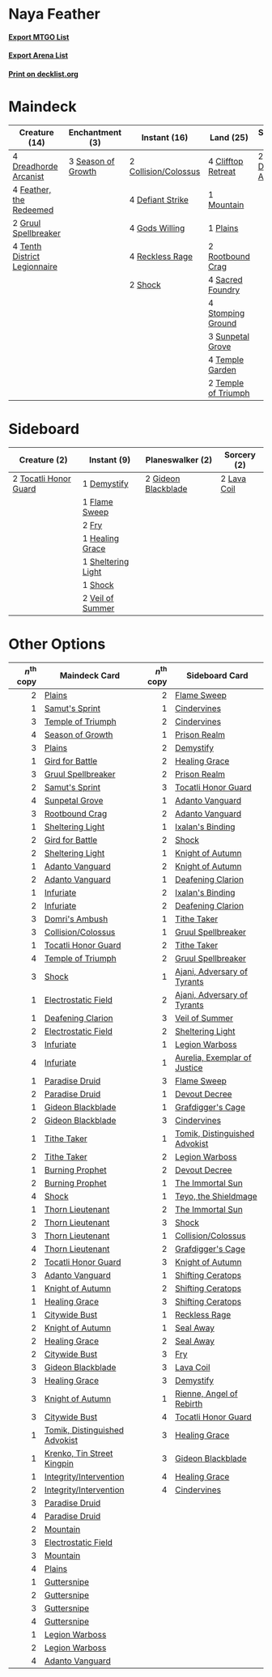 # Naya Feather

#### [Export MTGO List](../collection/Naya%20Feather/Naya%20Feather.txt)
#### [Export Arena List](../collection/Naya%20Feather/Naya%20Feather_arena.txt)
#### [Print on decklist.org](http://decklist.org/?deckmain=4%09Clifftop%20Retreat%0A2%09Collision/Colossus%0A4%09Defiant%20Strike%0A2%09Domri's%20Ambush%0A4%09Dreadhorde%20Arcanist%0A4%09Feather,%20the%20Redeemed%0A4%09Gods%20Willing%0A2%09Gruul%20Spellbreaker%0A1%09Mountain%0A1%09Plains%0A4%09Reckless%20Rage%0A2%09Rootbound%20Crag%0A4%09Sacred%20Foundry%0A3%09Season%20of%20Growth%0A2%09Shock%0A4%09Stomping%20Ground%0A3%09Sunpetal%20Grove%0A4%09Temple%20Garden%0A2%09Temple%20of%20Triumph%0A4%09Tenth%20District%20Legionnaire&deckside=1%09Demystify%0A1%09Flame%20Sweep%0A2%09Fry%0A2%09Gideon%20Blackblade%0A1%09Healing%20Grace%0A2%09Lava%20Coil%0A1%09Sheltering%20Light%0A1%09Shock%0A2%09Tocatli%20Honor%20Guard%0A2%09Veil%20of%20Summer)
# Maindeck

|                                             Creature (14)                                             |                                       Enchantment (3)                                       |                                         Instant (16)                                          |                                          Land (25)                                           |                                        Sorcery (2)                                        |
|-------------------------------------------------------------------------------------------------------|---------------------------------------------------------------------------------------------|-----------------------------------------------------------------------------------------------|----------------------------------------------------------------------------------------------|-------------------------------------------------------------------------------------------|
|4 [Dreadhorde Arcanist](http://gatherer.wizards.com/Pages/Card/Details.aspx?multiverseid=461052)       |3 [Season of Growth](http://gatherer.wizards.com/Pages/Card/Details.aspx?multiverseid=466945)|2 [Collision/Colossus](http://gatherer.wizards.com/Pages/Card/Details.aspx?multiverseid=457367)|4 [Clifftop Retreat](http://gatherer.wizards.com/Pages/Card/Details.aspx?multiverseid=443127) |2 [Domri's Ambush](http://gatherer.wizards.com/Pages/Card/Details.aspx?multiverseid=461119)|
|4 [Feather, the Redeemed](http://gatherer.wizards.com/Pages/Card/Details.aspx?multiverseid=461124)     |                                                                                             |4 [Defiant Strike](http://gatherer.wizards.com/Pages/Card/Details.aspx?multiverseid=386515)    |1 [Mountain](http://gatherer.wizards.com/Pages/Card/Details.aspx?multiverseid=439859)         |                                                                                           |
|2 [Gruul Spellbreaker](http://gatherer.wizards.com/Pages/Card/Details.aspx?multiverseid=457323)        |                                                                                             |4 [Gods Willing](http://gatherer.wizards.com/Pages/Card/Details.aspx?multiverseid=442005)      |1 [Plains](http://gatherer.wizards.com/Pages/Card/Details.aspx?multiverseid=439856)           |                                                                                           |
|4 [Tenth District Legionnaire](http://gatherer.wizards.com/Pages/Card/Details.aspx?multiverseid=461149)|                                                                                             |4 [Reckless Rage](http://gatherer.wizards.com/Pages/Card/Details.aspx?multiverseid=439767)     |2 [Rootbound Crag](http://gatherer.wizards.com/Pages/Card/Details.aspx?multiverseid=420934)   |                                                                                           |
|                                                                                                       |                                                                                             |2 [Shock](http://gatherer.wizards.com/Pages/Card/Details.aspx?multiverseid=129732)             |4 [Sacred Foundry](http://gatherer.wizards.com/Pages/Card/Details.aspx?multiverseid=405106)   |                                                                                           |
|                                                                                                       |                                                                                             |                                                                                               |4 [Stomping Ground](http://gatherer.wizards.com/Pages/Card/Details.aspx?multiverseid=405110)  |                                                                                           |
|                                                                                                       |                                                                                             |                                                                                               |3 [Sunpetal Grove](http://gatherer.wizards.com/Pages/Card/Details.aspx?multiverseid=420946)   |                                                                                           |
|                                                                                                       |                                                                                             |                                                                                               |4 [Temple Garden](http://gatherer.wizards.com/Pages/Card/Details.aspx?multiverseid=405112)    |                                                                                           |
|                                                                                                       |                                                                                             |                                                                                               |2 [Temple of Triumph](http://gatherer.wizards.com/Pages/Card/Details.aspx?multiverseid=373560)|                                                                                           |


# Sideboard

|                                          Creature (2)                                          |                                         Instant (9)                                         |                                       Planeswalker (2)                                       |                                     Sorcery (2)                                      |
|------------------------------------------------------------------------------------------------|---------------------------------------------------------------------------------------------|----------------------------------------------------------------------------------------------|--------------------------------------------------------------------------------------|
|2 [Tocatli Honor Guard](http://gatherer.wizards.com/Pages/Card/Details.aspx?multiverseid=435194)|1 [Demystify](http://gatherer.wizards.com/Pages/Card/Details.aspx?multiverseid=129524)       |2 [Gideon Blackblade](http://gatherer.wizards.com/Pages/Card/Details.aspx?multiverseid=463943)|2 [Lava Coil](http://gatherer.wizards.com/Pages/Card/Details.aspx?multiverseid=452858)|
|                                                                                                |1 [Flame Sweep](http://gatherer.wizards.com/Pages/Card/Details.aspx?multiverseid=466893)     |                                                                                              |                                                                                      |
|                                                                                                |2 [Fry](http://gatherer.wizards.com/Pages/Card/Details.aspx?multiverseid=466894)             |                                                                                              |                                                                                      |
|                                                                                                |1 [Healing Grace](http://gatherer.wizards.com/Pages/Card/Details.aspx?multiverseid=442908)   |                                                                                              |                                                                                      |
|                                                                                                |1 [Sheltering Light](http://gatherer.wizards.com/Pages/Card/Details.aspx?multiverseid=435187)|                                                                                              |                                                                                      |
|                                                                                                |1 [Shock](http://gatherer.wizards.com/Pages/Card/Details.aspx?multiverseid=129732)           |                                                                                              |                                                                                      |
|                                                                                                |2 [Veil of Summer](http://gatherer.wizards.com/Pages/Card/Details.aspx?multiverseid=466952)  |                                                                                              |                                                                                      |


# Other Options

|*n*<sup>th</sup> copy|                                             Maindeck Card                                              |*n*<sup>th</sup> copy|                                             Sideboard Card                                             |
|--------------------:|--------------------------------------------------------------------------------------------------------|--------------------:|--------------------------------------------------------------------------------------------------------|
|                    2|[Plains](http://gatherer.wizards.com/Pages/Card/Details.aspx?multiverseid=439856)                       |                    2|[Flame Sweep](http://gatherer.wizards.com/Pages/Card/Details.aspx?multiverseid=466893)                  |
|                    1|[Samut's Sprint](http://gatherer.wizards.com/Pages/Card/Details.aspx?multiverseid=461069)               |                    1|[Cindervines](http://gatherer.wizards.com/Pages/Card/Details.aspx?multiverseid=457305)                  |
|                    3|[Temple of Triumph](http://gatherer.wizards.com/Pages/Card/Details.aspx?multiverseid=373560)            |                    2|[Cindervines](http://gatherer.wizards.com/Pages/Card/Details.aspx?multiverseid=457305)                  |
|                    4|[Season of Growth](http://gatherer.wizards.com/Pages/Card/Details.aspx?multiverseid=466945)             |                    1|[Prison Realm](http://gatherer.wizards.com/Pages/Card/Details.aspx?multiverseid=460953)                 |
|                    3|[Plains](http://gatherer.wizards.com/Pages/Card/Details.aspx?multiverseid=439856)                       |                    2|[Demystify](http://gatherer.wizards.com/Pages/Card/Details.aspx?multiverseid=129524)                    |
|                    1|[Gird for Battle](http://gatherer.wizards.com/Pages/Card/Details.aspx?multiverseid=452762)              |                    2|[Healing Grace](http://gatherer.wizards.com/Pages/Card/Details.aspx?multiverseid=442908)                |
|                    3|[Gruul Spellbreaker](http://gatherer.wizards.com/Pages/Card/Details.aspx?multiverseid=457323)           |                    2|[Prison Realm](http://gatherer.wizards.com/Pages/Card/Details.aspx?multiverseid=460953)                 |
|                    2|[Samut's Sprint](http://gatherer.wizards.com/Pages/Card/Details.aspx?multiverseid=461069)               |                    3|[Tocatli Honor Guard](http://gatherer.wizards.com/Pages/Card/Details.aspx?multiverseid=435194)          |
|                    4|[Sunpetal Grove](http://gatherer.wizards.com/Pages/Card/Details.aspx?multiverseid=420946)               |                    1|[Adanto Vanguard](http://gatherer.wizards.com/Pages/Card/Details.aspx?multiverseid=435152)              |
|                    3|[Rootbound Crag](http://gatherer.wizards.com/Pages/Card/Details.aspx?multiverseid=420934)               |                    2|[Adanto Vanguard](http://gatherer.wizards.com/Pages/Card/Details.aspx?multiverseid=435152)              |
|                    1|[Sheltering Light](http://gatherer.wizards.com/Pages/Card/Details.aspx?multiverseid=435187)             |                    1|[Ixalan's Binding](http://gatherer.wizards.com/Pages/Card/Details.aspx?multiverseid=435168)             |
|                    2|[Gird for Battle](http://gatherer.wizards.com/Pages/Card/Details.aspx?multiverseid=452762)              |                    2|[Shock](http://gatherer.wizards.com/Pages/Card/Details.aspx?multiverseid=129732)                        |
|                    2|[Sheltering Light](http://gatherer.wizards.com/Pages/Card/Details.aspx?multiverseid=435187)             |                    1|[Knight of Autumn](http://gatherer.wizards.com/Pages/Card/Details.aspx?multiverseid=452933)             |
|                    1|[Adanto Vanguard](http://gatherer.wizards.com/Pages/Card/Details.aspx?multiverseid=435152)              |                    2|[Knight of Autumn](http://gatherer.wizards.com/Pages/Card/Details.aspx?multiverseid=452933)             |
|                    2|[Adanto Vanguard](http://gatherer.wizards.com/Pages/Card/Details.aspx?multiverseid=435152)              |                    1|[Deafening Clarion](http://gatherer.wizards.com/Pages/Card/Details.aspx?multiverseid=452915)            |
|                    1|[Infuriate](http://gatherer.wizards.com/Pages/Card/Details.aspx?multiverseid=466899)                    |                    2|[Ixalan's Binding](http://gatherer.wizards.com/Pages/Card/Details.aspx?multiverseid=435168)             |
|                    2|[Infuriate](http://gatherer.wizards.com/Pages/Card/Details.aspx?multiverseid=466899)                    |                    2|[Deafening Clarion](http://gatherer.wizards.com/Pages/Card/Details.aspx?multiverseid=452915)            |
|                    3|[Domri's Ambush](http://gatherer.wizards.com/Pages/Card/Details.aspx?multiverseid=461119)               |                    1|[Tithe Taker](http://gatherer.wizards.com/Pages/Card/Details.aspx?multiverseid=457171)                  |
|                    3|[Collision/Colossus](http://gatherer.wizards.com/Pages/Card/Details.aspx?multiverseid=457367)           |                    1|[Gruul Spellbreaker](http://gatherer.wizards.com/Pages/Card/Details.aspx?multiverseid=457323)           |
|                    1|[Tocatli Honor Guard](http://gatherer.wizards.com/Pages/Card/Details.aspx?multiverseid=435194)          |                    2|[Tithe Taker](http://gatherer.wizards.com/Pages/Card/Details.aspx?multiverseid=457171)                  |
|                    4|[Temple of Triumph](http://gatherer.wizards.com/Pages/Card/Details.aspx?multiverseid=373560)            |                    2|[Gruul Spellbreaker](http://gatherer.wizards.com/Pages/Card/Details.aspx?multiverseid=457323)           |
|                    3|[Shock](http://gatherer.wizards.com/Pages/Card/Details.aspx?multiverseid=129732)                        |                    1|[Ajani, Adversary of Tyrants](http://gatherer.wizards.com/Pages/Card/Details.aspx?multiverseid=447139)  |
|                    1|[Electrostatic Field](http://gatherer.wizards.com/Pages/Card/Details.aspx?multiverseid=452847)          |                    2|[Ajani, Adversary of Tyrants](http://gatherer.wizards.com/Pages/Card/Details.aspx?multiverseid=447139)  |
|                    1|[Deafening Clarion](http://gatherer.wizards.com/Pages/Card/Details.aspx?multiverseid=452915)            |                    3|[Veil of Summer](http://gatherer.wizards.com/Pages/Card/Details.aspx?multiverseid=466952)               |
|                    2|[Electrostatic Field](http://gatherer.wizards.com/Pages/Card/Details.aspx?multiverseid=452847)          |                    2|[Sheltering Light](http://gatherer.wizards.com/Pages/Card/Details.aspx?multiverseid=435187)             |
|                    3|[Infuriate](http://gatherer.wizards.com/Pages/Card/Details.aspx?multiverseid=466899)                    |                    1|[Legion Warboss](http://gatherer.wizards.com/Pages/Card/Details.aspx?multiverseid=452859)               |
|                    4|[Infuriate](http://gatherer.wizards.com/Pages/Card/Details.aspx?multiverseid=466899)                    |                    1|[Aurelia, Exemplar of Justice](http://gatherer.wizards.com/Pages/Card/Details.aspx?multiverseid=452903) |
|                    1|[Paradise Druid](http://gatherer.wizards.com/Pages/Card/Details.aspx?multiverseid=461098)               |                    3|[Flame Sweep](http://gatherer.wizards.com/Pages/Card/Details.aspx?multiverseid=466893)                  |
|                    2|[Paradise Druid](http://gatherer.wizards.com/Pages/Card/Details.aspx?multiverseid=461098)               |                    1|[Devout Decree](http://gatherer.wizards.com/Pages/Card/Details.aspx?multiverseid=466767)                |
|                    1|[Gideon Blackblade](http://gatherer.wizards.com/Pages/Card/Details.aspx?multiverseid=463943)            |                    1|[Grafdigger's Cage](http://gatherer.wizards.com/Pages/Card/Details.aspx?multiverseid=278452)            |
|                    2|[Gideon Blackblade](http://gatherer.wizards.com/Pages/Card/Details.aspx?multiverseid=463943)            |                    3|[Cindervines](http://gatherer.wizards.com/Pages/Card/Details.aspx?multiverseid=457305)                  |
|                    1|[Tithe Taker](http://gatherer.wizards.com/Pages/Card/Details.aspx?multiverseid=457171)                  |                    1|[Tomik, Distinguished Advokist](http://gatherer.wizards.com/Pages/Card/Details.aspx?multiverseid=460961)|
|                    2|[Tithe Taker](http://gatherer.wizards.com/Pages/Card/Details.aspx?multiverseid=457171)                  |                    2|[Legion Warboss](http://gatherer.wizards.com/Pages/Card/Details.aspx?multiverseid=452859)               |
|                    1|[Burning Prophet](http://gatherer.wizards.com/Pages/Card/Details.aspx?multiverseid=461044)              |                    2|[Devout Decree](http://gatherer.wizards.com/Pages/Card/Details.aspx?multiverseid=466767)                |
|                    2|[Burning Prophet](http://gatherer.wizards.com/Pages/Card/Details.aspx?multiverseid=461044)              |                    1|[The Immortal Sun](http://gatherer.wizards.com/Pages/Card/Details.aspx?multiverseid=439844)             |
|                    4|[Shock](http://gatherer.wizards.com/Pages/Card/Details.aspx?multiverseid=129732)                        |                    1|[Teyo, the Shieldmage](http://gatherer.wizards.com/Pages/Card/Details.aspx?multiverseid=460959)         |
|                    1|[Thorn Lieutenant](http://gatherer.wizards.com/Pages/Card/Details.aspx?multiverseid=447339)             |                    2|[The Immortal Sun](http://gatherer.wizards.com/Pages/Card/Details.aspx?multiverseid=439844)             |
|                    2|[Thorn Lieutenant](http://gatherer.wizards.com/Pages/Card/Details.aspx?multiverseid=447339)             |                    3|[Shock](http://gatherer.wizards.com/Pages/Card/Details.aspx?multiverseid=129732)                        |
|                    3|[Thorn Lieutenant](http://gatherer.wizards.com/Pages/Card/Details.aspx?multiverseid=447339)             |                    1|[Collision/Colossus](http://gatherer.wizards.com/Pages/Card/Details.aspx?multiverseid=457367)           |
|                    4|[Thorn Lieutenant](http://gatherer.wizards.com/Pages/Card/Details.aspx?multiverseid=447339)             |                    2|[Grafdigger's Cage](http://gatherer.wizards.com/Pages/Card/Details.aspx?multiverseid=278452)            |
|                    2|[Tocatli Honor Guard](http://gatherer.wizards.com/Pages/Card/Details.aspx?multiverseid=435194)          |                    3|[Knight of Autumn](http://gatherer.wizards.com/Pages/Card/Details.aspx?multiverseid=452933)             |
|                    3|[Adanto Vanguard](http://gatherer.wizards.com/Pages/Card/Details.aspx?multiverseid=435152)              |                    1|[Shifting Ceratops](http://gatherer.wizards.com/Pages/Card/Details.aspx?multiverseid=466948)            |
|                    1|[Knight of Autumn](http://gatherer.wizards.com/Pages/Card/Details.aspx?multiverseid=452933)             |                    2|[Shifting Ceratops](http://gatherer.wizards.com/Pages/Card/Details.aspx?multiverseid=466948)            |
|                    1|[Healing Grace](http://gatherer.wizards.com/Pages/Card/Details.aspx?multiverseid=442908)                |                    3|[Shifting Ceratops](http://gatherer.wizards.com/Pages/Card/Details.aspx?multiverseid=466948)            |
|                    1|[Citywide Bust](http://gatherer.wizards.com/Pages/Card/Details.aspx?multiverseid=452754)                |                    1|[Reckless Rage](http://gatherer.wizards.com/Pages/Card/Details.aspx?multiverseid=439767)                |
|                    2|[Knight of Autumn](http://gatherer.wizards.com/Pages/Card/Details.aspx?multiverseid=452933)             |                    1|[Seal Away](http://gatherer.wizards.com/Pages/Card/Details.aspx?multiverseid=442919)                    |
|                    2|[Healing Grace](http://gatherer.wizards.com/Pages/Card/Details.aspx?multiverseid=442908)                |                    2|[Seal Away](http://gatherer.wizards.com/Pages/Card/Details.aspx?multiverseid=442919)                    |
|                    2|[Citywide Bust](http://gatherer.wizards.com/Pages/Card/Details.aspx?multiverseid=452754)                |                    3|[Fry](http://gatherer.wizards.com/Pages/Card/Details.aspx?multiverseid=466894)                          |
|                    3|[Gideon Blackblade](http://gatherer.wizards.com/Pages/Card/Details.aspx?multiverseid=463943)            |                    3|[Lava Coil](http://gatherer.wizards.com/Pages/Card/Details.aspx?multiverseid=452858)                    |
|                    3|[Healing Grace](http://gatherer.wizards.com/Pages/Card/Details.aspx?multiverseid=442908)                |                    3|[Demystify](http://gatherer.wizards.com/Pages/Card/Details.aspx?multiverseid=129524)                    |
|                    3|[Knight of Autumn](http://gatherer.wizards.com/Pages/Card/Details.aspx?multiverseid=452933)             |                    1|[Rienne, Angel of Rebirth](http://gatherer.wizards.com/Pages/Card/Details.aspx?multiverseid=470528)     |
|                    3|[Citywide Bust](http://gatherer.wizards.com/Pages/Card/Details.aspx?multiverseid=452754)                |                    4|[Tocatli Honor Guard](http://gatherer.wizards.com/Pages/Card/Details.aspx?multiverseid=435194)          |
|                    1|[Tomik, Distinguished Advokist](http://gatherer.wizards.com/Pages/Card/Details.aspx?multiverseid=460961)|                    3|[Healing Grace](http://gatherer.wizards.com/Pages/Card/Details.aspx?multiverseid=442908)                |
|                    1|[Krenko, Tin Street Kingpin](http://gatherer.wizards.com/Pages/Card/Details.aspx?multiverseid=461064)   |                    3|[Gideon Blackblade](http://gatherer.wizards.com/Pages/Card/Details.aspx?multiverseid=463943)            |
|                    1|[Integrity/Intervention](http://gatherer.wizards.com/Pages/Card/Details.aspx?multiverseid=452977)       |                    4|[Healing Grace](http://gatherer.wizards.com/Pages/Card/Details.aspx?multiverseid=442908)                |
|                    2|[Integrity/Intervention](http://gatherer.wizards.com/Pages/Card/Details.aspx?multiverseid=452977)       |                    4|[Cindervines](http://gatherer.wizards.com/Pages/Card/Details.aspx?multiverseid=457305)                  |
|                    3|[Paradise Druid](http://gatherer.wizards.com/Pages/Card/Details.aspx?multiverseid=461098)               |                     |                                                                                                        |
|                    4|[Paradise Druid](http://gatherer.wizards.com/Pages/Card/Details.aspx?multiverseid=461098)               |                     |                                                                                                        |
|                    2|[Mountain](http://gatherer.wizards.com/Pages/Card/Details.aspx?multiverseid=439859)                     |                     |                                                                                                        |
|                    3|[Electrostatic Field](http://gatherer.wizards.com/Pages/Card/Details.aspx?multiverseid=452847)          |                     |                                                                                                        |
|                    3|[Mountain](http://gatherer.wizards.com/Pages/Card/Details.aspx?multiverseid=439859)                     |                     |                                                                                                        |
|                    4|[Plains](http://gatherer.wizards.com/Pages/Card/Details.aspx?multiverseid=439856)                       |                     |                                                                                                        |
|                    1|[Guttersnipe](http://gatherer.wizards.com/Pages/Card/Details.aspx?multiverseid=376361)                  |                     |                                                                                                        |
|                    2|[Guttersnipe](http://gatherer.wizards.com/Pages/Card/Details.aspx?multiverseid=376361)                  |                     |                                                                                                        |
|                    3|[Guttersnipe](http://gatherer.wizards.com/Pages/Card/Details.aspx?multiverseid=376361)                  |                     |                                                                                                        |
|                    4|[Guttersnipe](http://gatherer.wizards.com/Pages/Card/Details.aspx?multiverseid=376361)                  |                     |                                                                                                        |
|                    1|[Legion Warboss](http://gatherer.wizards.com/Pages/Card/Details.aspx?multiverseid=452859)               |                     |                                                                                                        |
|                    2|[Legion Warboss](http://gatherer.wizards.com/Pages/Card/Details.aspx?multiverseid=452859)               |                     |                                                                                                        |
|                    4|[Adanto Vanguard](http://gatherer.wizards.com/Pages/Card/Details.aspx?multiverseid=435152)              |                     |                                                                                                        |

